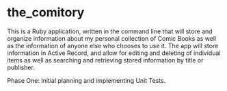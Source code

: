 the_comitory
============

This is a Ruby application, written in the command line that will store and organize information about my personal collection of Comic Books as well as the information of anyone else who chooses to use it. The app will store information in Active Record, and allow for editing and deleting of individual items as well as searching and retrieving stored information by title or publisher.

Phase One: Initial planning and implementing Unit Tests.
